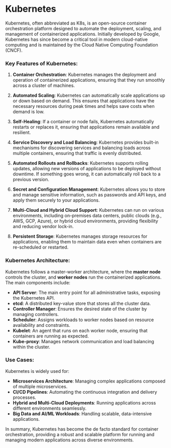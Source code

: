# Kubernetes

Kubernetes, often abbreviated as K8s, is an open-source container orchestration platform designed to automate the deployment, scaling, and management of containerized applications. Initially developed by Google, Kubernetes has since become a critical tool in modern cloud-native computing and is maintained by the Cloud Native Computing Foundation (CNCF).

### Key Features of Kubernetes:

1. **Container Orchestration**: Kubernetes manages the deployment and operation of containerized applications, ensuring that they run smoothly across a cluster of machines.

2. **Automated Scaling**: Kubernetes can automatically scale applications up or down based on demand. This ensures that applications have the necessary resources during peak times and helps save costs when demand is low.

3. **Self-Healing**: If a container or node fails, Kubernetes automatically restarts or replaces it, ensuring that applications remain available and resilient.

4. **Service Discovery and Load Balancing**: Kubernetes provides built-in mechanisms for discovering services and balancing loads across multiple containers, ensuring that traffic is evenly distributed.

5. **Automated Rollouts and Rollbacks**: Kubernetes supports rolling updates, allowing new versions of applications to be deployed without downtime. If something goes wrong, it can automatically roll back to a previous version.

6. **Secret and Configuration Management**: Kubernetes allows you to store and manage sensitive information, such as passwords and API keys, and apply them securely to your applications.

7. **Multi-Cloud and Hybrid Cloud Support**: Kubernetes can run on various environments, including on-premises data centers, public clouds (e.g., AWS, GCP, Azure), or hybrid cloud environments, providing flexibility and reducing vendor lock-in.

8. **Persistent Storage**: Kubernetes manages storage resources for applications, enabling them to maintain data even when containers are re-scheduled or restarted.

### Kubernetes Architecture:

Kubernetes follows a master-worker architecture, where the **master node** controls the cluster, and **worker nodes** run the containerized applications. The main components include:

- **API Server**: The main entry point for all administrative tasks, exposing the Kubernetes API.
- **etcd**: A distributed key-value store that stores all the cluster data.
- **Controller Manager**: Ensures the desired state of the cluster by managing controllers.
- **Scheduler**: Assigns workloads to worker nodes based on resource availability and constraints.
- **Kubelet**: An agent that runs on each worker node, ensuring that containers are running as expected.
- **Kube-proxy**: Manages network communication and load balancing within the cluster.

### Use Cases:

Kubernetes is widely used for:

- **Microservices Architecture**: Managing complex applications composed of multiple microservices.
- **CI/CD Pipelines**: Automating the continuous integration and delivery processes.
- **Hybrid and Multi-Cloud Deployments**: Running applications across different environments seamlessly.
- **Big Data and AI/ML Workloads**: Handling scalable, data-intensive applications.

In summary, Kubernetes has become the de facto standard for container orchestration, providing a robust and scalable platform for running and managing modern applications across diverse environments.
